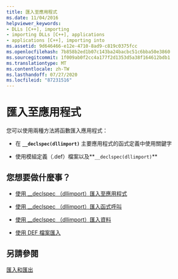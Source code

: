 ```yaml
---
title: 匯入至應用程式
ms.date: 11/04/2016
helpviewer_keywords:
- DLLs [C++], importing
- importing DLLs [C++], applications
- applications [C++], importing into
ms.assetid: 9d646466-e12e-4710-8ad9-c819c0375fcc
ms.openlocfilehash: 7b858b2ed1b07c143ba24bacbc51c6bba50e3860
ms.sourcegitcommit: 1f009ab0f2cc4a177f2d1353d5a38f164612bdb1
ms.translationtype: MT
ms.contentlocale: zh-TW
ms.lasthandoff: 07/27/2020
ms.locfileid: "87231516"
---
```

# <a name="importing-into-an-application"></a>匯入至應用程式

您可以使用兩種方法將函數匯入應用程式：

- 在 **`__declspec(dllimport)`** 主要應用程式的函式定義中使用關鍵字

- 使用模組定義（.def）檔案以及**`__declspec(dllimport)`**

## <a name="what-do-you-want-to-do"></a>您想要做什麼事？

- [使用 __declspec （dllimport）匯入至應用程式](importing-into-an-application-using-declspec-dllimport.md)

- [使用 __declspec （dllimport）匯入函式呼叫](importing-function-calls-using-declspec-dllimport.md)

- [使用 __declspec （dllimport）匯入資料](importing-data-using-declspec-dllimport.md)

- [使用 DEF 檔案匯入](importing-using-def-files.md)

## <a name="see-also"></a>另請參閱

[匯入和匯出](importing-and-exporting.md)
